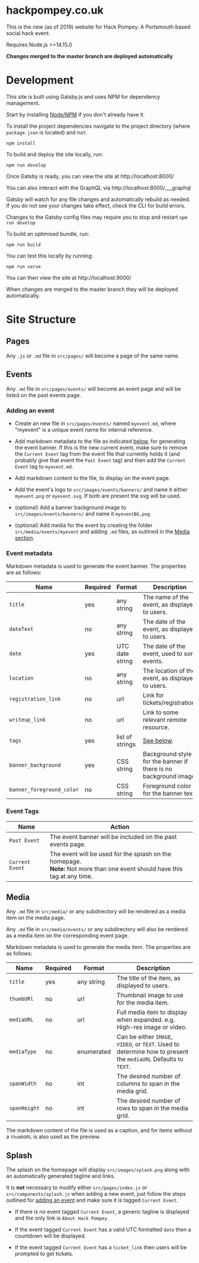 # hackpompey.co.uk

This is the new (as of 2019) website for Hack Pompey. A Portsmouth based social hack event.

Requires Node.js >=14.15.0

**Changes merged to the master branch are deployed automatically**

# Development

This site is built using Gatsby.js and uses NPM for dependency management.

Start by installing [Node/NPM](https://nodejs.org/) if you don't already have it.

To install the project dependencies navigate to the project directory (where `package.json` is located) and run:

```
npm install
```

To build and deploy the site locally, run:

```
npm run develop
```

Once Gatsby is ready, you can view the site at http://localhost:8000/

You can also interact with the GraphQL via http://localhost:8000/\_\_\_graphql

Gatsby will watch for any file changes and automatically rebuild as needed.
If you do not see your changes take effect, check the CLI for build errors.

Changes to the Gatsby config files may require you to stop and restart `npm run develop`

To build an optimised bundle, run:

```
npm run build
```

You can test this locally by running:

```
npm run serve
```

You can then view the site at http://localhost:9000/

When changes are merged to the master branch they will be deployed automatically.

# Site Structure

## Pages

Any `.js` or `.md` file in `src/pages/` will become a page of the same name.

## Events

Any `.md` file in `src/pages/events/` will become an event page and will be listed on the past events page.

### Adding an event

- Create an new file in `src/pages/events/` named `myevent.md`, where "myevent" is a unique event name for internal reference.

- Add markdown metadata to the file as indicated [below](#event-metadata), for generating the event banner. If this is the new current event, make sure to remove the `Current Event` tag from the event file that currently holds it (and probably give that event the `Past Event` tag) and then add the `Current Event` tag to `myevent.md`.

- Add markdown content to the file, to display on the event page.

- Add the event's logo to `src/images/events/banners/` and name it either `myevent.png` or `myevent.svg`. If both are present the svg will be used.

- (optional) Add a banner background image to `src/images/events/banners/` and name it `myeventBG.png`.

- (optional) Add media for the event by creating the folder `src/media/events/myevent` and adding `.md` files, as outlined in the [Media section](#media).

### Event metadata

Markdown metadata is used to generate the event banner. The properties are as follows:

| Name                      | Required | Format          | Description                                                      |
| ------------------------- | -------- | --------------- | ---------------------------------------------------------------- |
| `title`                   | yes      | any string      | The name of the event, as displayed to users.                    |
| `dateText`                | no       | any string      | The date of the event, as displayed to users.                    |
| `date`                    | yes      | UTC date string | The date of the event, used to sort events.                      |
| `location`                | no       | any string      | The location of the event, as displayed to users.                |
| `registration_link`       | no       | url             | Link for tickets/registration.                                   |
| `writeup_link`            | no       | url             | Link to some relevant remote resource.                           |
| `tags`                    | yes      | list of strings | [See below](#event-tags).                                        |
| `banner_background`       | yes      | CSS string      | Background style for the banner if there is no background image. |
| `banner_foreground_color` | no       | CSS string      | Foreground color for the banner text.                            |

### Event Tags

| Name            | Action                                                                                                                        |
| --------------- | ----------------------------------------------------------------------------------------------------------------------------- |
| `Past Event`    | The event banner will be included on the past events page.                                                                    |
| `Current Event` | The event will be used for the splash on the homepage.<br>**Note:** Not more than one event should have this tag at any time. |

## Media

Any `.md` file in `src/media/` or any subdirectory will be rendered as a media item on the media page.

Any `.md` file in `src/media/events/` or any subdirectory will also be rendered as a media item on the corresponding event page.

Markdown metadata is used to generate the media item. The properties are as follows:

| Name         | Required | Format     | Description                                                                                                    |
| ------------ | -------- | ---------- | -------------------------------------------------------------------------------------------------------------- |
| `title`      | yes      | any string | The title of the item, as displayed to users.                                                                  |
| `thumbURl`   | no       | url        | Thumbnail image to use for the media item.                                                                     |
| `mediaURL`   | no       | url        | Full media item to display when expanded. e.g. High-res image or video.                                        |
| `mediaType`  | no       | enumerated | Can be either `IMAGE`, `VIDEO`, or `TEXT`. Used to determine how to present the `mediaURL` Defaults to `TEXT`. |
| `spanWidth`  | no       | int        | The desired number of columns to span in the media grid.                                                       |
| `spanHeight` | no       | int        | The desired number of rows to span in the media grid.                                                          |

The markdown content of the file is used as a caption, and for items without a `thumbURL` is also used as the preview.

## Splash

The splash on the homepage will display `src/images/splash.png` along with an automatically generated tagline and links.

It is **not** necessary to modify either `src/pages/index.js` or `src/components/splash.js` when adding a new event, just follow the steps outlined for [adding an event](#adding-an-event) and make sure it is tagged `Current Event`.

- If there is no event tagged `Current Event`, a generic tagline is displayed and the only link is `About Hack Pompey`.

- If the event tagged `Current Event` has a valid UTC formatted `date` then a countdown will be displayed.

- If the event tagged `Current Event` has a `ticket_link` then users will be prompted to get tickets.
